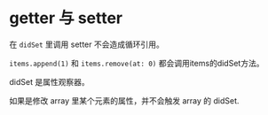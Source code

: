 #  getter 与 setter

在 `didSet` 里调用 setter 不会造成循环引用。

`items.append(1)` 和  `items.remove(at: 0)` 都会调用items的didSet方法。

didSet 是属性观察器。

如果是修改 array 里某个元素的属性，并不会触发 array 的 didSet.
